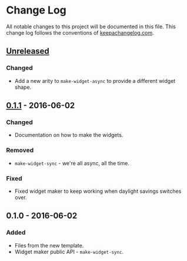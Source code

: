 # Change Log
All notable changes to this project will be documented in this file. This change log follows the conventions of [keepachangelog.com](http://keepachangelog.com/).

## [Unreleased]
### Changed
- Add a new arity to `make-widget-async` to provide a different widget shape.

## [0.1.1] - 2016-06-02
### Changed
- Documentation on how to make the widgets.

### Removed
- `make-widget-sync` - we're all async, all the time.

### Fixed
- Fixed widget maker to keep working when daylight savings switches over.

## 0.1.0 - 2016-06-02
### Added
- Files from the new template.
- Widget maker public API - `make-widget-sync`.

[Unreleased]: https://github.com/your-name/brave-clojure-exercises-chapter-3/compare/0.1.1...HEAD
[0.1.1]: https://github.com/your-name/brave-clojure-exercises-chapter-3/compare/0.1.0...0.1.1
